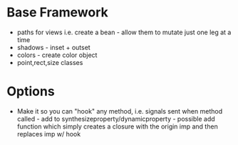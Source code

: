 # Base Framework
- paths for views i.e. create a bean - allow them to mutate just one leg at a time
- shadows - inset + outset
- colors - create color object
- point,rect,size classes

# Options
- Make it so you can "hook" any method, i.e. signals sent when method called - add to synthesizeproperty/dynamicproperty - possible add function which simply creates a closure with the origin imp and then replaces imp w/ hook

